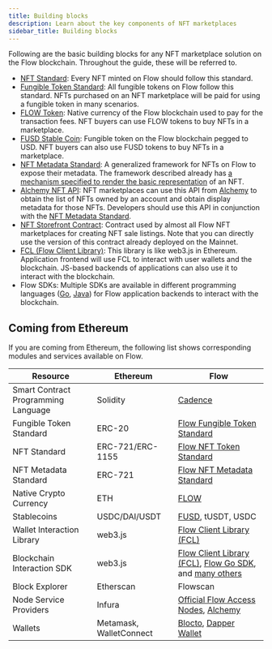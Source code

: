 ```yaml
---
title: Building blocks
description: Learn about the key components of NFT marketplaces
sidebar_title: Building blocks
---
```


Following are the basic building blocks for any NFT marketplace solution on the Flow blockchain. Throughout the guide, these will be referred to.

- [NFT Standard](https://github.com/onflow/flow-nft): Every NFT minted on Flow should follow this standard.
- [Fungible Token Standard](https://github.com/onflow/flow-ft): All fungible tokens on Flow follow this standard. NFTs purchased on an NFT marketplace will be paid for using a fungible token in many scenarios.
- [FLOW Token](https://docs.onflow.org/flow-token/): Native currency of the Flow blockchain used to pay for the transaction fees. NFT buyers can use FLOW tokens to buy NFTs in a marketplace.
- [FUSD Stable Coin](https://docs.onflow.org/fusd/): Fungible token on the Flow blockchain pegged to USD. NFT buyers can also use FUSD tokens to buy NFTs in a marketplace.
- [NFT Metadata Standard](https://github.com/onflow/flow-nft/#nft-metadata): A generalized framework for NFTs on Flow to expose their metadata. The framework described already has [a mechanism specified to render the basic representation](https://github.com/onflow/flow-nft/#list-of-common-views) of an NFT.
- [Alchemy NFT API](https://docs.alchemy.com/flow/documentation/flow-nft-apis): NFT marketplaces can use this API from [Alchemy](https://www.alchemy.com/nft-api) to obtain the list of NFTs owned by an account and obtain display metadata for those NFTs. Developers should use this API in conjunction with the [NFT Metadata Standard](https://github.com/onflow/flow-nft/#nft-metadata).
- [NFT Storefront Contract](https://github.com/onflow/nft-storefront): ​​Contract used by almost all Flow NFT marketplaces for creating NFT sale listings. Note that you can directly use the version of this contract already deployed on the Mainnet.
- [FCL (Flow Client Library)](https://github.com/onflow/fcl-js): This library is like web3.js in Ethereum. Application frontend will use FCL to interact with user wallets and the blockchain. JS-based backends of applications can also use it to interact with the blockchain.
- Flow SDKs: Multiple SDKs are available in different programming languages ([Go](https://docs.onflow.org/flow-go-sdk/), [Java](https://github.com/the-nft-company/flow-jvm-sdk)) for Flow application backends to interact with the blockchain.

## Coming from Ethereum

If you are coming from Ethereum, the following list shows corresponding modules and services available on Flow.

| Resource                            | Ethereum                | Flow                                                                                                  |
| ----------------------------------- | ----------------------- | ----------------------------------------------------------------------------------------------------- |
| Smart Contract Programming Language | Solidity                | [Cadence](cadence/)                                                                                   |
| Fungible Token Standard             | ERC-20                  | [Flow Fungible Token Standard](https://github.com/onflow/flow-ft)                                     |
| NFT Standard                        | ERC-721/ERC-1155        | [Flow NFT Token Standard](https://github.com/onflow/flow-nft)                                         |
| NFT Metadata Standard               | ERC-721                 | [Flow NFT Metadata Standard](https://github.com/onflow/flow-nft/#nft-metadata)                        |
| Native Crypto Currency              | ETH                     | [FLOW](flow-token/)                                                                                   |
| Stablecoins                         | USDC/DAI/USDT           | [FUSD](fusd/), tUSDT, USDC                                                                            |
| Wallet Interaction Library          | web3.js                 | [Flow Client Library (FCL)](fcl/)                                                                     |
| Blockchain Interaction SDK          | web3.js                 | [Flow Client Library (FCL)](fcl/), [Flow Go SDK](flow-go-sdk/), and [many others](flip-fest-winners/) |
| Block Explorer                      | Etherscan               | Flowscan                                                                                              |
| Node Service Providers              | Infura                  | [Official Flow Access Nodes](access-api/), [Alchemy](https://www.alchemy.com/)                        |
| Wallets                             | Metamask, WalletConnect | [Blocto](https://portto.com/), [Dapper Wallet](https://www.meetdapper.com/)                           |
